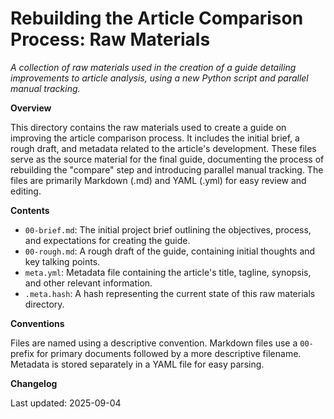 # Rebuilding the Article Comparison Process: Raw Materials

*A collection of raw materials used in the creation of a guide detailing improvements to article analysis, using a new Python script and parallel manual tracking.*

**Overview**

This directory contains the raw materials used to create a guide on improving the article comparison process.  It includes the initial brief, a rough draft, and metadata related to the article's development. These files serve as the source material for the final guide, documenting the process of rebuilding the "compare" step and introducing parallel manual tracking.  The files are primarily Markdown (.md) and YAML (.yml) for easy review and editing.

**Contents**

* `00-brief.md`:  The initial project brief outlining the objectives, process, and expectations for creating the guide.
* `00-rough.md`: A rough draft of the guide, containing initial thoughts and key talking points.
* `meta.yml`: Metadata file containing the article's title, tagline, synopsis, and other relevant information.
* `.meta.hash`:  A hash representing the current state of this raw materials directory.


**Conventions**

Files are named using a descriptive convention.  Markdown files use a `00-` prefix for primary documents followed by a more descriptive filename.  Metadata is stored separately in a YAML file for easy parsing.

**Changelog**

Last updated: 2025-09-04
